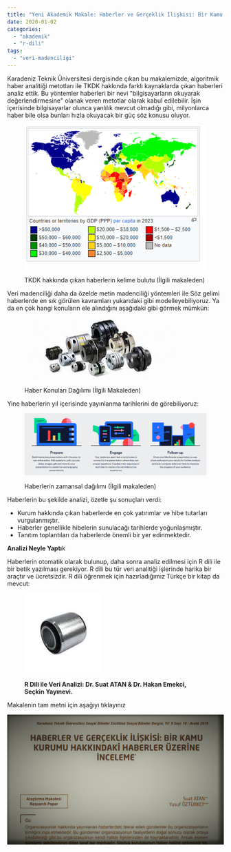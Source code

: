 ```yaml
---
title: "Yeni Akademik Makale: Haberler ve Gerçeklik İlişkisi: Bir Kamu Kurumu Hakkındaki Haberler Üzerine İnceleme"
date: 2020-01-02
categories: 
  - "akademik"
  - "r-dili"
tags: 
  - "veri-madenciligi"
---
```


Karadeniz Teknik Üniversitesi dergisinde çıkan bu makalemizde, algoritmik haber analitiği metotları ile TKDK hakkında farklı kaynaklarda çıkan haberleri analiz ettik. Bu yöntemler haberleri bir nevi "bilgisayarların okuyarak değerlendirmesine" olanak veren metotlar olarak kabul edilebilir. İşin içerisinde bilgisayarlar olunca yanlılık mevcut olmadığı gibi, milyonlarca haber bile olsa bunları hızla okuyacak bir güç söz konusu oluyor.

<figure>

![](/images/image.png)

<figcaption>

TKDK hakkında çıkan haberlerin kelime bulutu (İlgili makaleden)

</figcaption>

</figure>

Veri madenciliği daha da özelde metin madenciliği yöntemleri ile Söz gelimi haberlerde en sık görülen kavramları yukarıdaki gibi modelleyebiliyoruz. Ya da en çok hangi konuların ele alındığını aşağıdaki gibi görmek mümkün:

<figure>

![](/images/image-4.png)

<figcaption>

Haber Konuları Dağılımı (İlgili Makaleden)

</figcaption>

</figure>

Yine haberlerin yıl içerisinde yayınlanma tarihlerini de görebiliyoruz:

<figure>

![](/images/image-2.png)

<figcaption>

Haberlerin zamansal dağılımı (İlgili makaleden)

</figcaption>

</figure>

Haberlerin bu şekilde analizi, özetle şu sonuçları verdi:

- Kurum hakkında çıkan haberlerde en çok yatırımlar ve hibe tutarları vurgulanmıştır.
- Haberler genellikle hibelerin sunulacağı tarihlerde yoğunlaşmıştır.
- Tanıtım toplantıları da haberlerde önemli bir yer edinmektedir.

**Analizi Neyle Yaptı**k

Haberlerin otomatik olarak bulunup, daha sonra analiz edilmesi için R dili ile bir betik yazılması gerekiyor. R dili bu tür veri analitiği işlerinde harika bir araçtır ve ücretsizdir. R dili öğrenmek için hazırladığımız Türkçe bir kitap da mevcut:

<figure>

[![](/images/image-3.png)](https://www.idefix.com/Kitap/R-Ile-Veri-Analizi-Istatistik-Modelleme-Uygulama/Hakan-Emekci/Ders-Sinav-Kitaplari/Universite-Ders-Kitaplari/Istatistik/urunno=0001779589001?gclid=CjwKCAiAo7HwBRBKEiwAvC_Q8SSC_XQzcTHbwM-6QCBJKEJO-JkUdTxH2QfBS21Hcqcoh5_5oe1NLxoCbtUQAvD_BwE)

<figcaption>

**R Dili ile Veri Analizi: Dr. Suat ATAN & Dr. Hakan Emekci, Seçkin Yayınevi.**

</figcaption>

</figure>

Makalenin tam metni için aşağıyı tıklayınız

[![](/images/ktu_tkdk.png)](https://dergipark.org.tr/tr/download/article-file/911866)
